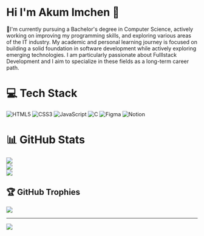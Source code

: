 #  Hi I'm Akum Imchen 👋

🎐I'm currently pursuing a Bachelor's degree in Computer Science, actively working on improving my programming skills, and exploring various areas of the IT industry. 
 My academic and personal learning journey is focused on building a solid foundation in software development while actively exploring emerging technologies. I am particularly passionate about 
Fulllstack Development and I aim to specialize in these fields as a long-term career path.



# 💻 Tech Stack
![HTML5](https://img.shields.io/badge/html5-%23E34F26.svg?style=for-the-badge&logo=html5&logoColor=white) ![CSS3](https://img.shields.io/badge/css3-%231572B6.svg?style=for-the-badge&logo=css3&logoColor=white) ![JavaScript](https://img.shields.io/badge/javascript-%23323330.svg?style=for-the-badge&logo=javascript&logoColor=%23F7DF1E) ![C](https://img.shields.io/badge/c-%2300599C.svg?style=for-the-badge&logo=c&logoColor=white) ![Figma](https://img.shields.io/badge/figma-%23F24E1E.svg?style=for-the-badge&logo=figma&logoColor=white) ![Notion](https://img.shields.io/badge/Notion-%23000000.svg?style=for-the-badge&logo=notion&logoColor=white)
# 📊 GitHub Stats
![](https://github-readme-stats.vercel.app/api?username=akumImchen&theme=radical&hide_border=false&include_all_commits=false&count_private=false)<br/>
![](https://nirzak-streak-stats.vercel.app/?user=akumImchen&theme=radical&hide_border=false)<br/>
![](https://github-readme-stats.vercel.app/api/top-langs/?username=akumImchen&theme=radical&hide_border=false&include_all_commits=false&count_private=false&layout=compact)

## 🏆 GitHub Trophies
![](https://github-profile-trophy.vercel.app/?username=akumImchen&theme=radical&no-frame=false&no-bg=true&margin-w=4)

---
[![](https://visitcount.itsvg.in/api?id=akumImchen&icon=0&color=0)](https://visitcount.itsvg.in)



